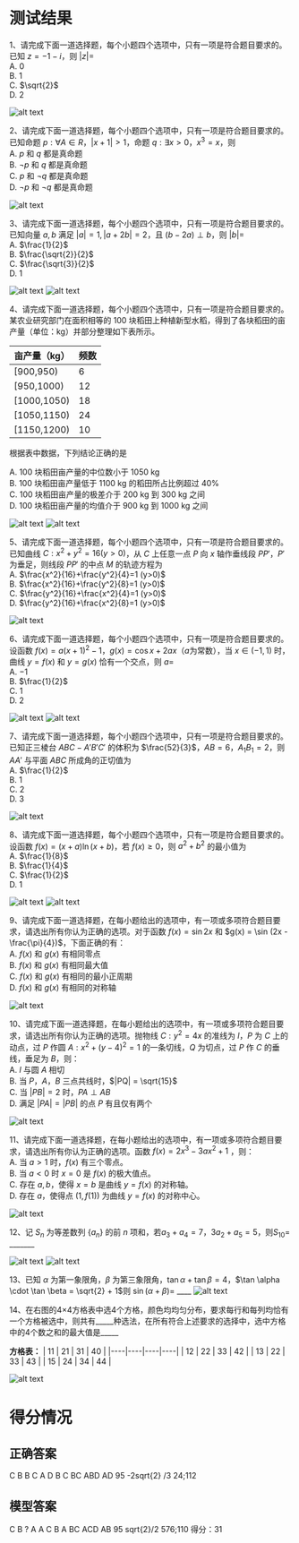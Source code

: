 # 测试结果
1、请完成下面一道选择题，每个小题四个选项中，只有一项是符合题目要求的。已知 $z = -1 - i$，则 $|z|=$  
A. 0  
B. 1  
C. $\sqrt{2}$  
D. 2

![alt text](deepseek-1.1-新2-latex.png)

2、请完成下面一道选择题，每个小题四个选项中，只有一项是符合题目要求的。已知命题 $p: \forall A \in R，|x+1|>1$，命题 $q: \exists x>0，x^3=x$，则  
A. $p$ 和 $q$ 都是真命题  
B. $\neg p$ 和 $q$ 都是真命题  
C. $p$ 和 $\neg q$ 都是真命题  
D. $\neg p$ 和 $\neg q$ 都是真命题

![alt text](deepseek-2.1-新2-latex.png)

3、请完成下面一道选择题，每个小题四个选项中，只有一项是符合题目要求的。已知向量 $a,b$ 满足 $|a|=1,|a+2b|=2$，且 $(b-2a) \perp b$，则 $|b|=$  
A. $\frac{1}{2}$  
B. $\frac{\sqrt{2}}{2}$  
C. $\frac{\sqrt{3}}{2}$  
D. 1

![alt text](deepseek-3.1-新2-latex.png)
![alt text](deepseek-3.2-新2-latex.png)

4、请完成下面一道选择题，每个小题四个选项中，只有一项是符合题目要求的。某农业研究部门在面积相等的 100 块稻田上种植新型水稻，得到了各块稻田的亩产量（单位：kg）并部分整理如下表所示。

| 亩产量（kg） | 频数 |
| ------------ | ---- |
| [900,950)    | 6    |
| [950,1000)   | 12   |
| [1000,1050)  | 18   |
| [1050,1150)  | 24   |
| [1150,1200)  | 10   |

根据表中数据，下列结论正确的是  

A. 100 块稻田亩产量的中位数小于 1050 kg  
B. 100 块稻田亩产量低于 1100 kg 的稻田所占比例超过 40%  
C. 100 块稻田亩产量的极差介于 200 kg 到 300 kg 之间  
D. 100 块稻田亩产量的均值介于 900 kg 到 1000 kg 之间

![alt text](deepseek-4.1-新2-latex.png)
![alt text](deepseek-4.2-新2-latex.png)

5、请完成下面一道选择题，每个小题四个选项中，只有一项是符合题目要求的。已知曲线 $C: x^2+y^2=16 (y>0)$，从 $C$ 上任意一点 $P$ 向 $x$ 轴作垂线段 $PP'$，$P'$ 为垂足，则线段 $PP'$ 的中点 $M$ 的轨迹方程为  
A. $\frac{x^2}{16}+\frac{y^2}{4}=1 (y>0)$  
B. $\frac{x^2}{16}+\frac{y^2}{8}=1 (y>0)$  
C. $\frac{y^2}{16}+\frac{x^2}{4}=1 (y>0)$  
D. $\frac{y^2}{16}+\frac{x^2}{8}=1 (y>0)$

![alt text](deepseek-5.1-新2-latex.png)

6、请完成下面一道选择题，每个小题四个选项中，只有一项是符合题目要求的。设函数 $f(x) = a(x+1)^2 - 1$，$g(x) = \cos x + 2ax$（$a$为常数），当 $x \in (-1, 1)$ 时，曲线 $y = f(x)$ 和 $y = g(x)$ 恰有一个交点，则 $a =$  
A. $-1$  
B. $\frac{1}{2}$  
C. 1  
D. 2

![alt text](deepseek-6.1-新2-latex.png)
![alt text](deepseek-6.2-新2-latex.png)

7、请完成下面一道选择题，每个小题四个选项中，只有一项是符合题目要求的。已知正三棱台 $ABC - A'B'C'$ 的体积为 $\frac{52}{3}$，$AB = 6$，$A_1B_1 = 2$，则 $AA'$ 与平面 $ABC$ 所成角的正切值为  
A. $\frac{1}{2}$  
B. 1  
C. 2  
D. 3

![alt text](deepseek-7.1-新2-latex.png)

8、请完成下面一道选择题，每个小题四个选项中，只有一项是符合题目要求的。设函数 $f(x) = (x + a) \ln (x + b)$，若 $f(x) \geq 0$，则 $a^2 + b^2$ 的最小值为  
A. $\frac{1}{8}$  
B. $\frac{1}{4}$  
C. $\frac{1}{2}$  
D. 1

![alt text](deepseek-8.1-新2-latex.png)
![alt text](deepseek-8.2-新2-latex.png)

9、请完成下面一道选择题，在每小题给出的选项中，有一项或多项符合题目要求，请选出所有你认为正确的选项。对于函数 $f(x) = \sin 2x$ 和 $g(x) = \sin (2x - \frac{\pi}{4})$，下面正确的有：  
A. $f(x)$ 和 $g(x)$ 有相同零点  
B. $f(x)$ 和 $g(x)$ 有相同最大值  
C. $f(x)$ 和 $g(x)$ 有相同的最小正周期  
D. $f(x)$ 和 $g(x)$ 有相同的对称轴

![alt text](deepseek-9.1-新2-latex.png)

10、请完成下面一道选择题，在每小题给出的选项中，有一项或多项符合题目要求，请选出所有你认为正确的选项。抛物线 $C: y^2 = 4x$ 的准线为 $l$，$P$ 为 $C$ 上的动点，过 $P$ 作圆 $A: x^2 + (y - 4)^2 = 1$ 的一条切线，$Q$ 为切点，过 $P$ 作 $C$ 的垂线，垂足为 $B$，则：  
A. $l$ 与圆 $A$ 相切  
B. 当 $P$，$A$，$B$ 三点共线时，$|PQ| = \sqrt{15}$  
C. 当 $|PB| = 2$ 时，$PA \perp AB$  
D. 满足 $|PA| = |PB|$ 的点 $P$ 有且仅有两个

![alt text](deepseek-10.1-新2-latex.png)

11、请完成下面一道选择题，在每小题给出的选项中，有一项或多项符合题目要求，请选出所有你认为正确的选项。函数 $f(x) = 2x^3 - 3ax^2 + 1$ ，则：  
A. 当 $a > 1$ 时，$f(x)$ 有三个零点。  
B. 当 $a < 0$ 时 $x = 0$ 是 $f(x)$ 的极大值点。  
C. 存在 $a, b$，使得 $x = b$ 是曲线 $y = f(x)$ 的对称轴。  
D. 存在 $a$，使得点 $(1, f(1))$ 为曲线 $y = f(x)$ 的对称中心。

![alt text](deepseek-11.1-新2-latex.png)

12、记 $S_n$ 为等差数列 $\{a_n\}$ 的前 $n$ 项和，若$a_3 + a_4 = 7$，$3a_2 + a_5 = 5$，则$S_{10} =$ _______

![alt text](deepseek-12.1-新2-latex.png)
![alt text](deepseek-12.2-新2-latex.png)

13、已知 $\alpha$ 为第一象限角，$\beta$ 为第三象限角，$\tan \alpha + \tan \beta = 4$，$\tan \alpha \cdot \tan \beta = \sqrt{2} + 1$则 $\sin(\alpha + \beta) =$ ____
![alt text](deepseek-13.1-新2-latex.png)

14、在右图的4×4方格表中选4个方格，颜色均均匀分布，要求每行和每列均恰有一个方格被选中，则共有_____种选法，在所有符合上述要求的选择中，选中方格中的4个数之和的最大值是_____

**方格表：**
| 11 | 21 | 31 | 40 |
|----|----|----|----|
| 12 | 22 | 33 | 42 |
| 13 | 22 | 33 | 43 |
| 15 | 24 | 34 | 44 |

![alt text](deepseek-14.1-新2-latex.png)

# 得分情况
## 正确答案
C B B C A D B C BC ABD AD 95 -2sqrt{2} /3 24;112
## 模型答案
C B ? A A C B A BC ACD AB 95 sqrt{2}/2 576;110
得分：31



